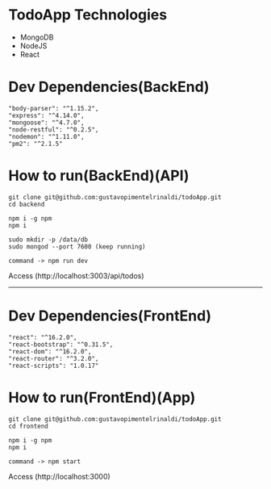 # TodoApp Technologies

* MongoDB
* NodeJS
* React

# Dev Dependencies(BackEnd)
```
"body-parser": "^1.15.2",
"express": "^4.14.0",
"mongoose": "^4.7.0",
"node-restful": "^0.2.5",
"nodemon": "^1.11.0",
"pm2": "^2.1.5"
```

# How to run(BackEnd)(API)
```
git clone git@github.com:gustavopimentelrinaldi/todoApp.git
cd backend
```
```
npm i -g npm
npm i
```
```
sudo mkdir -p /data/db
sudo mongod --port 7600 (keep running)
```
```
command -> npm run dev
```
Access (http://localhost:3003/api/todos)
*****************************************************
# Dev Dependencies(FrontEnd)
```
"react": "^16.2.0",
"react-bootstrap": "^0.31.5",
"react-dom": "^16.2.0",
"react-router": "^3.2.0",
"react-scripts": "1.0.17"
```
# How to run(FrontEnd)(App)
```
git clone git@github.com:gustavopimentelrinaldi/todoApp.git
cd frontend
```
```
npm i -g npm
npm i
```
```
command -> npm start
```
Access (http://localhost:3000)
